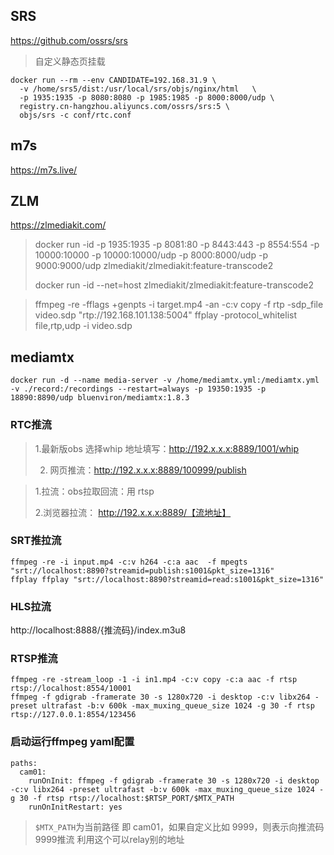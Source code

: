 

## SRS
https://github.com/ossrs/srs

> 自定义静态页挂载

```
docker run --rm --env CANDIDATE=192.168.31.9 \
  -v /home/srs5/dist:/usr/local/srs/objs/nginx/html   \
  -p 1935:1935 -p 8080:8080 -p 1985:1985 -p 8000:8000/udp \
  registry.cn-hangzhou.aliyuncs.com/ossrs/srs:5 \
  objs/srs -c conf/rtc.conf
```


## m7s
https://m7s.live/



## ZLM
https://zlmediakit.com/
> docker run -id -p 1935:1935 -p 8081:80 -p 8443:443 -p 8554:554 -p 10000:10000 -p 10000:10000/udp -p 8000:8000/udp -p 9000:9000/udp zlmediakit/zlmediakit:feature-transcode2
> 
> docker run -id --net=host  zlmediakit/zlmediakit:feature-transcode2

>ffmpeg -re  -fflags +genpts -i target.mp4 -an -c:v copy -f rtp -sdp_file video.sdp  "rtp://192.168.101.138:5004"
> ffplay -protocol_whitelist file,rtp,udp -i video.sdp
>


## mediamtx

```
docker run -d --name media-server -v /home/mediamtx.yml:/mediamtx.yml  -v ./record:/recordings --restart=always -p 19350:1935 -p 18890:8890/udp bluenviron/mediamtx:1.8.3

```

###  RTC推流 

> 1.最新版obs  选择whip 地址填写：http://192.x.x.x:8889/1001/whip
> 
> 2. 网页推流：http://192.x.x.x:8889/100999/publish

> 1.拉流：obs拉取回流：用 rtsp
> 
> 2.浏览器拉流： http://192.x.x.x:8889/【流地址】

###  SRT推拉流
```
ffmpeg -re -i input.mp4 -c:v h264 -c:a aac  -f mpegts  "srt://localhost:8890?streamid=publish:s1001&pkt_size=1316"
ffplay ffplay "srt://localhost:8890?streamid=read:s1001&pkt_size=1316"
```

### HLS拉流

http://localhost:8888/{推流码}/index.m3u8


### RTSP推流
```
ffmpeg -re -stream_loop -1 -i in1.mp4 -c:v copy -c:a aac -f rtsp rtsp://localhost:8554/10001
ffmpeg -f gdigrab -framerate 30 -s 1280x720 -i desktop -c:v libx264 -preset ultrafast -b:v 600k -max_muxing_queue_size 1024 -g 30 -f rtsp rtsp://127.0.0.1:8554/123456
```

### 启动运行ffmpeg yaml配置

```
paths:
  cam01:
    runOnInit: ffmpeg -f gdigrab -framerate 30 -s 1280x720 -i desktop -c:v libx264 -preset ultrafast -b:v 600k -max_muxing_queue_size 1024 -g 30 -f rtsp rtsp://localhost:$RTSP_PORT/$MTX_PATH
    runOnInitRestart: yes
```

>`$MTX_PATH`为当前路径 即 cam01，如果自定义比如 9999，则表示向推流码9999推流  利用这个可以relay别的地址
